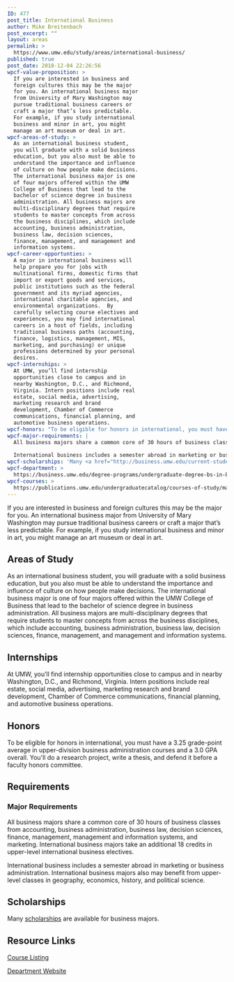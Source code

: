 ```yaml
---
ID: 477
post_title: International Business
author: Mike Breitenbach
post_excerpt: ""
layout: areas
permalink: >
  https://www.umw.edu/study/areas/international-business/
published: true
post_date: 2018-12-04 22:26:56
wpcf-value-proposition: >
  If you are interested in business and
  foreign cultures this may be the major
  for you. An international business major
  from University of Mary Washington may
  pursue traditional business careers or
  craft a major that’s less predictable.
  For example, if you study international
  business and minor in art, you might
  manage an art museum or deal in art.
wpcf-areas-of-study: >
  As an international business student,
  you will graduate with a solid business
  education, but you also must be able to
  understand the importance and influence
  of culture on how people make decisions.
  The international business major is one
  of four majors offered within the UMW
  College of Business that lead to the
  bachelor of science degree in business
  administration. All business majors are
  multi-disciplinary degrees that require
  students to master concepts from across
  the business disciplines, which include
  accounting, business administration,
  business law, decision sciences,
  finance, management, and management and
  information systems.
wpcf-career-opportunties: >
  A major in international business will
  help prepare you for jobs with
  multinational firms, domestic firms that
  import or export goods and services,
  public institutions such as the federal
  government and its myriad agencies,
  international charitable agencies, and
  environmental organizations.  By
  carefully selecting course electives and
  experiences, you may find international
  careers in a host of fields, including
  traditional business paths (accounting,
  finance, logistics, management, MIS,
  marketing, and purchasing) or unique
  professions determined by your personal
  desires.
wpcf-internships: >
  At UMW, you’ll find internship
  opportunities close to campus and in
  nearby Washington, D.C., and Richmond,
  Virginia. Intern positions include real
  estate, social media, advertising,
  marketing research and brand
  development, Chamber of Commerce
  communications, financial planning, and
  automotive business operations.
wpcf-honors: "To be eligible for honors in international, you must have a 3.25 grade-point average in upper-division business administration courses and a 3.0 GPA overall. You'll do a research project, write a thesis, and defend it before a faculty honors committee."
wpcf-major-requirements: |
  All business majors share a common core of 30 hours of business classes from accounting, business administration, business law, decision sciences, finance, management, management and information systems, and marketing. International business majors take an additional 18 credits in upper-level international business electives.
  
  International business includes a semester abroad in marketing or business administration. International business majors also may benefit from upper-level classes in geography, economics, history, and political science.
wpcf-scholarships: 'Many <a href="http://business.umw.edu/current-students/undergraduate-scholarships/">scholarships</a> are available for business majors.'
wpcf-department: >
  https://business.umw.edu/degree-programs/undergraduate-degree-bs-in-business-administration/international-business-major/
wpcf-courses: >
  https://publications.umw.edu/undergraduatecatalog/courses-of-study/majors/international-business/
---
```


<!-- Types Custom Fields: -->

<!-- value-proposition -->
If you are interested in business and foreign cultures this may be the major for you. An international business major from University of Mary Washington may pursue traditional business careers or craft a major that’s less predictable. For example, if you study international business and minor in art, you might manage an art museum or deal in art.
<!-- End value-proposition -->

<!-- areas-of-study -->
<h2>Areas of Study</h2>As an international business student, you will graduate with a solid business education, but you also must be able to understand the importance and influence of culture on how people make decisions. The international business major is one of four majors offered within the UMW College of Business that lead to the bachelor of science degree in business administration. All business majors are multi-disciplinary degrees that require students to master concepts from across the business disciplines, which include accounting, business administration, business law, decision sciences, finance, management, and management and information systems.
<!-- End areas-of-study -->

<!-- internships -->
<h2>Internships</h2>At UMW, you’ll find internship opportunities close to campus and in nearby Washington, D.C., and Richmond, Virginia. Intern positions include real estate, social media, advertising, marketing research and brand development, Chamber of Commerce communications, financial planning, and automotive business operations.
<!-- End internships -->

<!-- honors -->
<h2>Honors</h2>To be eligible for honors in international, you must have a 3.25 grade-point average in upper-division business administration courses and a 3.0 GPA overall. You'll do a research project, write a thesis, and defend it before a faculty honors committee.
<!-- End honors -->

<!-- requirements -->
<h2>Requirements</h2>
<!-- major-requirements -->
<h3>Major Requirements</h3>All business majors share a common core of 30 hours of business classes from accounting, business administration, business law, decision sciences, finance, management, management and information systems, and marketing. International business majors take an additional 18 credits in upper-level international business electives.

International business includes a semester abroad in marketing or business administration. International business majors also may benefit from upper-level classes in geography, economics, history, and political science.
<!-- End major-requirements -->

<!-- End requirements -->

<!-- scholarships -->
<h2>Scholarships</h2>Many <a href="http://business.umw.edu/current-students/undergraduate-scholarships/">scholarships</a> are available for business majors.
<!-- End scholarships -->

<!-- resource-links -->
<h2>Resource Links</h2>
<!-- courses -->
<a href="https://publications.umw.edu/undergraduatecatalog/courses-of-study/majors/international-business/" class="button">Course Listing</a>
<!-- End courses -->

<!-- department -->
<a href="https://business.umw.edu/degree-programs/undergraduate-degree-bs-in-business-administration/international-business-major/" class="button">Department Website</a>
<!-- End department -->

<!-- End resource-links -->

<!-- End Types Custom Fields -->